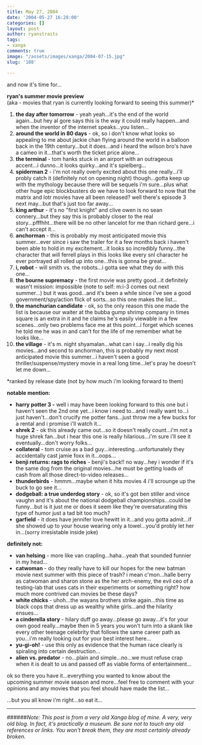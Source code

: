 ```yaml
---
title: May 27, 2004
date: '2004-05-27 16:28:00'
categories: []
layout: post
author: ryanstraits
tags:
- xanga
comments: true
image: "/assets/images/xanga/2004-07-15.jpg"
slug: '108'

---
```

and now it's time for...

<strong>ryan's summer movie preview</strong><br>
(aka - movies that ryan is currently looking forward to seeing this summer)*

<!-- break -->

<ol>
	<li><strong>the day after tomorrow</strong> - yeah yeah...it's the end of the world again...but hey al gore says this is the way it could really happen...and when the inventor of the internet speaks...you listen...</li>
	<li><strong>around the world in 80 days</strong> - ok, so i don't know what looks so appealing to me about jackie chan flying around the world in a balloon back in the 19th century...but it does...and i heard the wilson bro's have a cameo in it...that's worth the ticket price alone...</li>
	<li><strong>the terminal</strong> - tom hanks stuck in an airport with an outrageous accent...i dunno...it looks quirky...and it's spielberg...</li>
	<li><strong>spiderman 2</strong> - i'm not really overly excited about this one really...i'll probly catch it (definitely not on opening night) though...gotta keep up with the mythology because there will be sequels i'm sure...plus what other huge epic blockbusters do we have to look forward to now that the matrix and lotr movies have all been released? well there's episode 3 next may...but that's just too far away...</li>
	<li><strong>king arthur</strong> - it's no "first knight" and clive owen is no sean connery...but they say this is probably closer to the real story...pfffhht...there will be no other lancelot for me than richard gere...i can't accept it...</li>
	<li><strong>anchorman</strong> - this is probably my most anticipated movie this summer...ever since i saw the trailer for it a few months back i haven't been able to hold in my excitement...it looks so incredibly funny...the character that will ferrell plays in this looks like every snl character he ever portrayed all rolled up into one...this is gonna be great...</li>
	<li><strong>i, robot</strong> - will smith vs. the robots...i gotta see what they do with this one...</li>
	<li><strong>the bourne supremacy</strong> - the first movie was pretty good...it definitely wasn't mission: impossible (note to self: m:i-3 comes out next summer...) but it was good...and it's been a while since i've see a good government/spy/action flick of sorts...so this one makes the list...</li>
	<li><strong>the manchurian candidate</strong> - ok, so the only reason this one made the list is because our waiter at the bubba gump shrimp company in times square is an extra in it and he claims he's easily viewable in a few scenes...only two problems face me at this point...i forget which scenes he told me he was in and can't for the life of me remember what he looks like...</li>
	<li><strong>the village</strong> - it's m. night shyamalan...what can i say...i really dig his movies...and second to anchorman, this is probably my next most anticipated movie this summer...i haven't seen a good thriller/suspense/mystery movie in a real long time...let's pray he doesn't let me down...</li>
</ol>
*ranked by release date (not by how much i'm looking forward to them)

<strong>notable mention:</strong>
<ul>
	<li><strong>harry potter 3 -</strong> well i may have been looking forward to this one but i haven't seen the 2nd one yet...i know i need to...and i really want to...i just haven't...don't crucify me potter fans...just throw me a few bucks for a rental and i promise i'll watch it...</li>
	<li><strong>shrek 2</strong> - ok this already came out...so it doesn't really count...i'm not a huge shrek fan...but i hear this one is really hilarious...i'm sure i'll see it eventually...don't worry folks...</li>
	<li><strong>collateral</strong> - tom cruise as a bad guy...interesting...unfortunately they accidentally cast jamie foxx in it...oops...</li>
	<li><strong>benji returns: rags to riches</strong> - benji's back!! no way...hey i wonder if it's the same dog from the original movies...he must be getting loads of cash from all those direct-to-video releases...</li>
	<li><strong>thunderbirds</strong> - hmmm...maybe when it hits movies 4 i'll scrounge up the buck to go see it...</li>
	<li><strong>dodgeball: a true underdog story</strong> - ok, so it's got ben stiller and vince vaughn and it's about the national dodgeball championships...could be funny...but is it just me or does it seem like they're oversaturating this type of humor just a tad bit too much?</li>
	<li><strong>garfield</strong> - it does have jennifer love hewitt in it...and you gotta admit...if she showed up to your house wearing only a towel...you'd probly let her in...(sorry irresistable inside joke)</li>
</ul>
<strong>definitely not:</strong>
<ul>
	<li><strong>van helsing</strong> - more like van crapling...haha...yeah that sounded funnier in my head...</li>
	<li><strong>catwoman</strong> - do they really have to kill our hopes for the new batman movie next summer with this piece of trash? i mean c'mon...halle berry as catwoman and sharon stone as the her arch-enemy, the evil ceo of a testing-lab that uses cats in their experiments or something right? how much more contrived can movies be these days?</li>
	<li><strong>white chicks</strong> - uhoh...the wayans brothers strike again...this time as black cops that dress up as wealthy white girls...and the hilarity ensues...</li>
	<li><strong>a cinderella story</strong> - hilary duff go away...please go away...it's for your own good really...maybe then in 5 years you won't turn into a skank like every other teenage celebrity that follows the same career path as you...i'm really looking out for your best interest here...</li>
	<li><strong>yu-gi-oh!</strong> - use this only as evidence that the human race clearly is spiraling into certain destruction...</li>
	<li><strong>alien vs. predator</strong> - no...plain and simple...no...we must refuse crap when it is dealt to us and passed off as viable forms of entertainment...</li>
</ul>
ok so there you have it...everything you wanted to know about the upcoming summer movie season and more...feel free to comment with your opinions and any movies that you feel should have made the list...

...but you all know i'm right...so eat it...

---

######*Note: This post is from a very old Xanga blog of mine. A very, very old blog. In fact, it's practically a museum. Be sure not to touch any old references or links. You won't break them, they are most certainly already broken.*